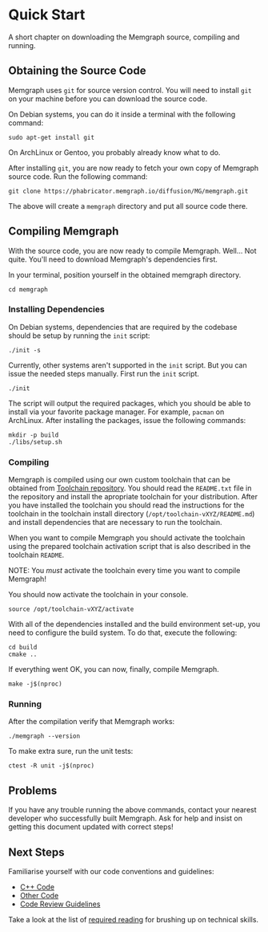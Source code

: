 # Quick Start

A short chapter on downloading the Memgraph source, compiling and running.

## Obtaining the Source Code

Memgraph uses `git` for source version control. You will need to install `git`
on your machine before you can download the source code.

On Debian systems, you can do it inside a terminal with the following
command:

    sudo apt-get install git

On ArchLinux or Gentoo, you probably already know what to do.

After installing `git`, you are now ready to fetch your own copy of Memgraph
source code. Run the following command:

    git clone https://phabricator.memgraph.io/diffusion/MG/memgraph.git

The above will create a `memgraph` directory and put all source code there.

## Compiling Memgraph

With the source code, you are now ready to compile Memgraph. Well... Not
quite. You'll need to download Memgraph's dependencies first.

In your terminal, position yourself in the obtained memgraph directory.

    cd memgraph

### Installing Dependencies

On Debian systems, dependencies that are required by the codebase should be
setup by running the `init` script:

    ./init -s

Currently, other systems aren't supported in the `init` script. But you can
issue the needed steps manually. First run the `init` script.

    ./init

The script will output the required packages, which you should be able to
install via your favorite package manager. For example, `pacman` on ArchLinux.
After installing the packages, issue the following commands:

    mkdir -p build
    ./libs/setup.sh

### Compiling

Memgraph is compiled using our own custom toolchain that can be obtained from
[Toolchain repository](https://s3-eu-west-1.amazonaws.com/deps.memgraph.io/toolchain).  You should read
the `README.txt` file in the repository and install the apropriate toolchain
for your distribution.  After you have installed the toolchain you should read
the instructions for the toolchain in the toolchain install directory
(`/opt/toolchain-vXYZ/README.md`) and install dependencies that are necessary
to run the toolchain.

When you want to compile Memgraph you should activate the toolchain using the
prepared toolchain activation script that is also described in the toolchain
`README`.

NOTE: You *must* activate the toolchain every time you want to compile
Memgraph!

You should now activate the toolchain in your console.

    source /opt/toolchain-vXYZ/activate

With all of the dependencies installed and the build environment set-up, you
need to configure the build system. To do that, execute the following:

    cd build
    cmake ..

If everything went OK, you can now, finally, compile Memgraph.

    make -j$(nproc)

### Running

After the compilation verify that Memgraph works:

    ./memgraph --version

To make extra sure, run the unit tests:

    ctest -R unit -j$(nproc)

## Problems

If you have any trouble running the above commands, contact your nearest
developer who successfully built Memgraph. Ask for help and insist on getting
this document updated with correct steps!

## Next Steps

Familiarise yourself with our code conventions and guidelines:

  * [C++ Code](cpp-code-conventions.md)
  * [Other Code](other-code-conventions.md)
  * [Code Review Guidelines](code-review.md)

Take a look at the list of [required reading](required-reading.md) for
brushing up on technical skills.
